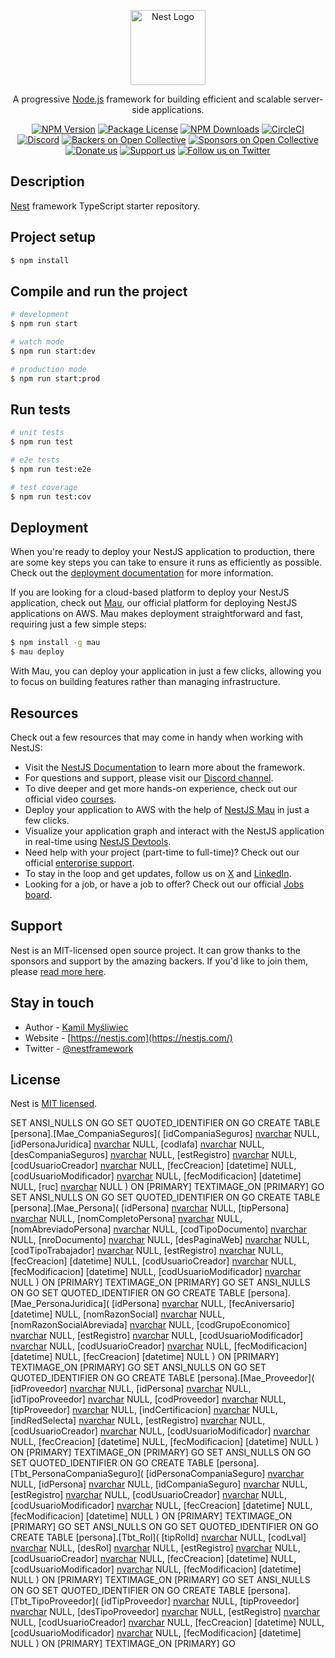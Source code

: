 <p align="center">
  <a href="http://nestjs.com/" target="blank"><img src="https://nestjs.com/img/logo-small.svg" width="120" alt="Nest Logo" /></a>
</p>

[circleci-image]: https://img.shields.io/circleci/build/github/nestjs/nest/master?token=abc123def456
[circleci-url]: https://circleci.com/gh/nestjs/nest

  <p align="center">A progressive <a href="http://nodejs.org" target="_blank">Node.js</a> framework for building efficient and scalable server-side applications.</p>
    <p align="center">
<a href="https://www.npmjs.com/~nestjscore" target="_blank"><img src="https://img.shields.io/npm/v/@nestjs/core.svg" alt="NPM Version" /></a>
<a href="https://www.npmjs.com/~nestjscore" target="_blank"><img src="https://img.shields.io/npm/l/@nestjs/core.svg" alt="Package License" /></a>
<a href="https://www.npmjs.com/~nestjscore" target="_blank"><img src="https://img.shields.io/npm/dm/@nestjs/common.svg" alt="NPM Downloads" /></a>
<a href="https://circleci.com/gh/nestjs/nest" target="_blank"><img src="https://img.shields.io/circleci/build/github/nestjs/nest/master" alt="CircleCI" /></a>
<a href="https://discord.gg/G7Qnnhy" target="_blank"><img src="https://img.shields.io/badge/discord-online-brightgreen.svg" alt="Discord"/></a>
<a href="https://opencollective.com/nest#backer" target="_blank"><img src="https://opencollective.com/nest/backers/badge.svg" alt="Backers on Open Collective" /></a>
<a href="https://opencollective.com/nest#sponsor" target="_blank"><img src="https://opencollective.com/nest/sponsors/badge.svg" alt="Sponsors on Open Collective" /></a>
  <a href="https://paypal.me/kamilmysliwiec" target="_blank"><img src="https://img.shields.io/badge/Donate-PayPal-ff3f59.svg" alt="Donate us"/></a>
    <a href="https://opencollective.com/nest#sponsor"  target="_blank"><img src="https://img.shields.io/badge/Support%20us-Open%20Collective-41B883.svg" alt="Support us"></a>
  <a href="https://twitter.com/nestframework" target="_blank"><img src="https://img.shields.io/twitter/follow/nestframework.svg?style=social&label=Follow" alt="Follow us on Twitter"></a>
</p>
  <!--[![Backers on Open Collective](https://opencollective.com/nest/backers/badge.svg)](https://opencollective.com/nest#backer)
  [![Sponsors on Open Collective](https://opencollective.com/nest/sponsors/badge.svg)](https://opencollective.com/nest#sponsor)-->

## Description

[Nest](https://github.com/nestjs/nest) framework TypeScript starter repository.

## Project setup

```bash
$ npm install
```

## Compile and run the project

```bash
# development
$ npm run start

# watch mode
$ npm run start:dev

# production mode
$ npm run start:prod
```

## Run tests

```bash
# unit tests
$ npm run test

# e2e tests
$ npm run test:e2e

# test coverage
$ npm run test:cov
```

## Deployment

When you're ready to deploy your NestJS application to production, there are some key steps you can take to ensure it runs as efficiently as possible. Check out the [deployment documentation](https://docs.nestjs.com/deployment) for more information.

If you are looking for a cloud-based platform to deploy your NestJS application, check out [Mau](https://mau.nestjs.com), our official platform for deploying NestJS applications on AWS. Mau makes deployment straightforward and fast, requiring just a few simple steps:

```bash
$ npm install -g mau
$ mau deploy
```

With Mau, you can deploy your application in just a few clicks, allowing you to focus on building features rather than managing infrastructure.

## Resources

Check out a few resources that may come in handy when working with NestJS:

- Visit the [NestJS Documentation](https://docs.nestjs.com) to learn more about the framework.
- For questions and support, please visit our [Discord channel](https://discord.gg/G7Qnnhy).
- To dive deeper and get more hands-on experience, check out our official video [courses](https://courses.nestjs.com/).
- Deploy your application to AWS with the help of [NestJS Mau](https://mau.nestjs.com) in just a few clicks.
- Visualize your application graph and interact with the NestJS application in real-time using [NestJS Devtools](https://devtools.nestjs.com).
- Need help with your project (part-time to full-time)? Check out our official [enterprise support](https://enterprise.nestjs.com).
- To stay in the loop and get updates, follow us on [X](https://x.com/nestframework) and [LinkedIn](https://linkedin.com/company/nestjs).
- Looking for a job, or have a job to offer? Check out our official [Jobs board](https://jobs.nestjs.com).

## Support

Nest is an MIT-licensed open source project. It can grow thanks to the sponsors and support by the amazing backers. If you'd like to join them, please [read more here](https://docs.nestjs.com/support).

## Stay in touch

- Author - [Kamil Myśliwiec](https://twitter.com/kammysliwiec)
- Website - [https://nestjs.com](https://nestjs.com/)
- Twitter - [@nestframework](https://twitter.com/nestframework)

## License

Nest is [MIT licensed](https://github.com/nestjs/nest/blob/master/LICENSE).


SET ANSI_NULLS ON
GO
SET QUOTED_IDENTIFIER ON
GO
CREATE TABLE [persona].[Mae_CompaniaSeguros](
	[idCompaniaSeguros] [nvarchar](max) NULL,
	[idPersonaJuridica] [nvarchar](max) NULL,
	[codIafa] [nvarchar](max) NULL,
	[desCompaniaSeguros] [nvarchar](max) NULL,
	[estRegistro] [nvarchar](max) NULL,
	[codUsuarioCreador] [nvarchar](max) NULL,
	[fecCreacion] [datetime] NULL,
	[codUsuarioModificador] [nvarchar](max) NULL,
	[fecModificacion] [datetime] NULL,
	[ruc] [nvarchar](max) NULL
) ON [PRIMARY] TEXTIMAGE_ON [PRIMARY]
GO
SET ANSI_NULLS ON
GO
SET QUOTED_IDENTIFIER ON
GO
CREATE TABLE [persona].[Mae_Persona](
	[idPersona] [nvarchar](max) NULL,
	[tipPersona] [nvarchar](max) NULL,
	[nomCompletoPersona] [nvarchar](max) NULL,
	[nomAbreviadoPersona] [nvarchar](max) NULL,
	[codTipoDocumento] [nvarchar](max) NULL,
	[nroDocumento] [nvarchar](max) NULL,
	[desPaginaWeb] [nvarchar](max) NULL,
	[codTipoTrabajador] [nvarchar](max) NULL,
	[estRegistro] [nvarchar](max) NULL,
	[fecCreacion] [datetime] NULL,
	[codUsuarioCreador] [nvarchar](max) NULL,
	[fecModificacion] [datetime] NULL,
	[codUsuarioModificador] [nvarchar](max) NULL
) ON [PRIMARY] TEXTIMAGE_ON [PRIMARY]
GO
SET ANSI_NULLS ON
GO
SET QUOTED_IDENTIFIER ON
GO
CREATE TABLE [persona].[Mae_PersonaJuridica](
	[idPersona] [nvarchar](max) NULL,
	[fecAniversario] [datetime] NULL,
	[nomRazonSocial] [nvarchar](max) NULL,
	[nomRazonSocialAbreviada] [nvarchar](max) NULL,
	[codGrupoEconomico] [nvarchar](max) NULL,
	[estRegistro] [nvarchar](max) NULL,
	[codUsuarioModificador] [nvarchar](max) NULL,
	[codUsuarioCreador] [nvarchar](max) NULL,
	[fecModificacion] [datetime] NULL,
	[fecCreacion] [datetime] NULL
) ON [PRIMARY] TEXTIMAGE_ON [PRIMARY]
GO
SET ANSI_NULLS ON
GO
SET QUOTED_IDENTIFIER ON
GO
CREATE TABLE [persona].[Mae_Proveedor](
	[idProveedor] [nvarchar](max) NULL,
	[idPersona] [nvarchar](max) NULL,
	[idTipoProveedor] [nvarchar](max) NULL,
	[codProveedor] [nvarchar](max) NULL,
	[tipProveedor] [nvarchar](max) NULL,
	[indCertificacion] [nvarchar](max) NULL,
	[indRedSelecta] [nvarchar](max) NULL,
	[estRegistro] [nvarchar](max) NULL,
	[codUsuarioCreador] [nvarchar](max) NULL,
	[codUsuarioModificador] [nvarchar](max) NULL,
	[fecCreacion] [datetime] NULL,
	[fecModificacion] [datetime] NULL
) ON [PRIMARY] TEXTIMAGE_ON [PRIMARY]
GO
SET ANSI_NULLS ON
GO
SET QUOTED_IDENTIFIER ON
GO
CREATE TABLE [persona].[Tbt_PersonaCompaniaSeguro](
	[idPersonaCompaniaSeguro] [nvarchar](max) NULL,
	[idPersona] [nvarchar](max) NULL,
	[idCompaniaSeguro] [nvarchar](max) NULL,
	[estRegistro] [nvarchar](max) NULL,
	[codUsuarioCreador] [nvarchar](max) NULL,
	[codUsuarioModificador] [nvarchar](max) NULL,
	[fecCreacion] [datetime] NULL,
	[fecModificacion] [datetime] NULL
) ON [PRIMARY] TEXTIMAGE_ON [PRIMARY]
GO
SET ANSI_NULLS ON
GO
SET QUOTED_IDENTIFIER ON
GO
CREATE TABLE [persona].[Tbt_Rol](
	[tipRolId] [nvarchar](max) NULL,
	[codLval] [nvarchar](max) NULL,
	[desRol] [nvarchar](max) NULL,
	[estRegistro] [nvarchar](max) NULL,
	[codUsuarioCreador] [nvarchar](max) NULL,
	[fecCreacion] [datetime] NULL,
	[codUsuarioModificador] [nvarchar](max) NULL,
	[fecModificacion] [datetime] NULL
) ON [PRIMARY] TEXTIMAGE_ON [PRIMARY]
GO
SET ANSI_NULLS ON
GO
SET QUOTED_IDENTIFIER ON
GO
CREATE TABLE [persona].[Tbt_TipoProveedor](
	[idTipProveedor] [nvarchar](max) NULL,
	[tipProveedor] [nvarchar](max) NULL,
	[desTipoProveedor] [nvarchar](max) NULL,
	[estRegistro] [nvarchar](max) NULL,
	[codUsuarioCreador] [nvarchar](max) NULL,
	[fecCreacion] [datetime] NULL,
	[codUsuarioModificador] [nvarchar](max) NULL,
	[fecModificacion] [datetime] NULL
) ON [PRIMARY] TEXTIMAGE_ON [PRIMARY]
GO

